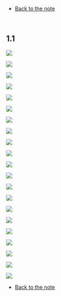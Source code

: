 * [Back to the note](./note.md)

<br>

## 1.1
<img src="images/ex001.png"></img>

<img src="images/ex007.png"></img>

<img src="images/ex013.png"></img>

<img src="images/ex019.png"></img>

<img src="images/ex025.png"></img>

<img src="images/ex029.png"></img>

<img src="images/ex033.png"></img>

<img src="images/ex034.png"></img>

<img src="images/ex035.png"></img>

<img src="images/ex036.png"></img>

<img src="images/ex037.png"></img>

<img src="images/ex057.png"></img>

<img src="images/ex058.png"></img>

<img src="images/ex060.png"></img>

<img src="images/ex067.png"></img>

<img src="images/ex071.png"></img>

<img src="images/ex077.png"></img>

<img src="images/ex079.png"></img>

<img src="images/ex081.png"></img>

<img src="images/ex082.png"></img>

<img src="images/ex083.png"></img>



* [Back to the note](./note.md)